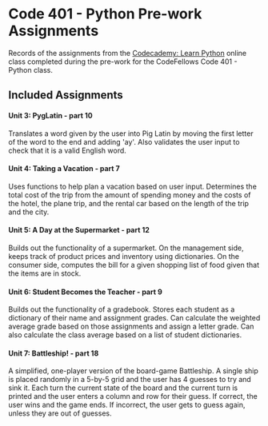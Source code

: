 # Code 401 - Python Pre-work Assignments

Records of the assignments from the [Codecademy: Learn Python](https://www.codecademy.com/learn/learn-python) online class completed during the pre-work for the CodeFellows Code 401 - Python class.

## Included Assignments
#### **Unit 3:** PygLatin - part 10
Translates a word given by the user into Pig Latin by moving the first letter of the word to the end and adding 'ay'. Also validates the user input to check that it is a valid English word.
#### **Unit 4:** Taking a Vacation - part 7
Uses functions to help plan a vacation based on user input. Determines the total cost of the trip from the amount of spending money and the costs of the hotel, the plane trip, and the rental car based on the length of the trip and the city.
#### **Unit 5:** A Day at the Supermarket - part 12
Builds out the functionality of a supermarket. On the management side, keeps track of product prices and inventory using dictionaries. On the consumer side, computes the bill for a given shopping list of food given that the items are in stock.
#### **Unit 6:** Student Becomes the Teacher - part 9
Builds out the functionality of a gradebook. Stores each student as a dictionary of their name and assignment grades. Can calculate the weighted average grade based on those assignments and assign a letter grade. Can also calculate the class average based on a list of student dictionaries.
#### **Unit 7:** Battleship! - part 18
A simplified, one-player version of the board-game Battleship. A single ship is placed randomly in a 5-by-5 grid and the user has 4 guesses to try and sink it. Each turn the current state of the board and the current turn is printed and the user enters a column and row for their guess. If correct, the user wins and the game ends. If incorrect, the user gets to guess again, unless they are out of guesses.
